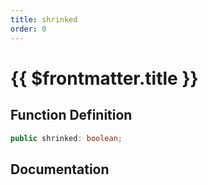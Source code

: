 ```yaml
---
title: shrinked
order: 0
---
```


# {{ $frontmatter.title }}

## Function Definition

```ts
public shrinked: boolean;
```

## Documentation

<!--@include: ./parts/shrinked.md-->
